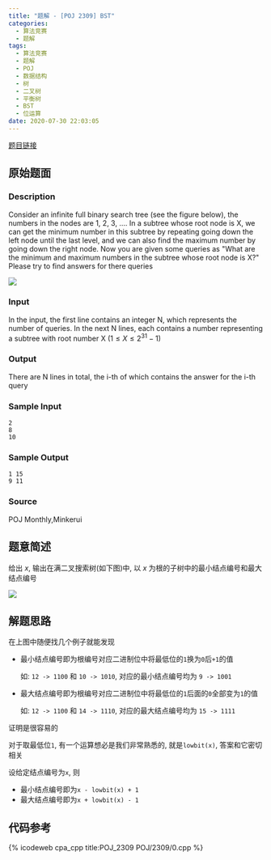 ```yaml
---
title: "题解 - [POJ 2309] BST"
categories:
  - 算法竞赛
  - 题解
tags:
  - 算法竞赛
  - 题解
  - POJ
  - 数据结构
  - 树
  - 二叉树
  - 平衡树
  - BST
  - 位运算
date: 2020-07-30 22:03:05
---
```


[题目链接](https://vjudge.net/problem/POJ-2309/origin)

<!-- more -->

## 原始题面

### Description

Consider an infinite full binary search tree (see the figure below), the numbers in the nodes are 1, 2, 3, .... In a subtree whose root node is X, we can get the minimum number in this subtree by repeating going down the left node until the last level, and we can also find the maximum number by going down the right node. Now you are given some queries as "What are the minimum and maximum numbers in the subtree whose root node is X?" Please try to find answers for there queries

![](1.webp)

### Input

In the input, the first line contains an integer N, which represents the number of queries. In the next N lines, each contains a number representing a subtree with root number X ($1 \leqslant X \leqslant 2^{31} - 1$)

### Output

There are N lines in total, the i-th of which contains the answer for the i-th query

### Sample Input

```input1
2
8
10
```

### Sample Output

```output1
1 15
9 11
```

### Source

POJ Monthly,Minkerui

## 题意简述

给出 $x$, 输出在满二叉搜索树(如下图)中, 以 $x$ 为根的子树中的最小结点编号和最大结点编号

![](1.webp)

## 解题思路

在上图中随便找几个例子就能发现

- 最小结点编号即为根编号对应二进制位中将最低位的`1`换为`0`后`+1`的值

  如: `12 -> 1100` 和 `10 -> 1010`, 对应的最小结点编号均为 `9 -> 1001`

- 最大结点编号即为根编号对应二进制位中将最低位的`1`后面的`0`全部变为`1`的值

  如: `12 -> 1100` 和 `14 -> 1110`, 对应的最大结点编号均为 `15 -> 1111`

证明是很容易的

对于取最低位`1`, 有一个运算想必是我们非常熟悉的, 就是`lowbit(x)`, 答案和它密切相关

设给定结点编号为`x`, 则

- 最小结点编号即为`x - lowbit(x) + 1`
- 最大结点编号即为`x + lowbit(x) - 1`

## 代码参考

{% icodeweb cpa_cpp title:POJ_2309 POJ/2309/0.cpp %}
